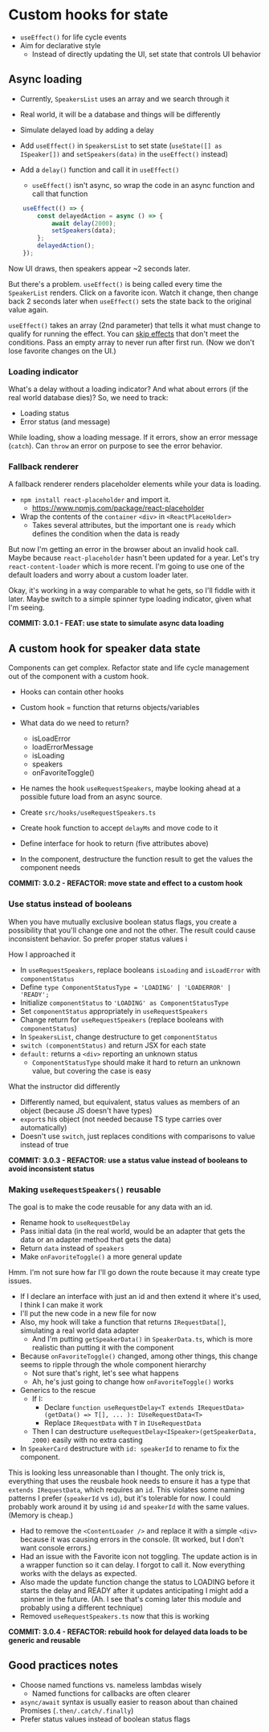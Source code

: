# Custom hooks for state

-  `useEffect()` for life cycle events
-  Aim for declarative style
   -  Instead of directly updating the UI, set state that controls UI behavior

## Async loading

-  Currently, `SpeakersList` uses an array and we search through it
-  Real world, it will be a database and things will be differently
-  Simulate delayed load by adding a delay

-  Add `useEffect()` in `SpeakersList` to set state (`useState([] as ISpeaker[])` and `setSpeakers(data)` in the `useEffect()` instead)
-  Add a `delay()` function and call it in `useEffect()`
   -  `useEffect()` isn't async, so wrap the code in an async function and call that function

```TypeScript
	useEffect(() => {
		const delayedAction = async () => {
			await delay(2000);
			setSpeakers(data);
		};
		delayedAction();
	});
```

Now UI draws, then speakers appear ~2 seconds later.

But there's a problem. `useEffect()` is being called every time the `SpeakerList` renders. Click on a favorite icon. Watch it change, then change back 2 seconds later when `useEffect()` sets the state back to the original value again.

`useEffect()` takes an array (2nd parameter) that tells it what must change to qualify for running the effect. You can [skip effects](https://reactjs.org/docs/hooks-effect.html#tip-optimizing-performance-by-skipping-effects) that don't meet the conditions. Pass an empty array to never run after first run. (Now we don't lose favorite changes on the UI.)

### Loading indicator

What's a delay without a loading indicator? And what about errors (if the real world database dies)? So, we need to track:

-  Loading status
-  Error status (and message)

While loading, show a loading message.
If it errors, show an error message (`catch`).
Can `throw` an error on purpose to see the error behavior.

### Fallback renderer

A fallback renderer renders placeholder elements while your data is loading.

-  `npm install react-placeholder` and import it.
   -  https://www.npmjs.com/package/react-placeholder
-  Wrap the contents of the `container` `<div>` in `<ReactPlaceHolder>`
   -  Takes several attributes, but the important one is `ready` which defines the condition when the data is ready

But now I'm getting an error in the browser about an invalid hook call. Maybe because `react-placeholder` hasn't been updated for a year. Let's try `react-content-loader` which is more recent. I'm going to use one of the default loaders and worry about a custom loader later.

Okay, it's working in a way comparable to what he gets, so I'll fiddle with it later. Maybe switch to a simple spinner type loading indicator, given what I'm seeing.

**COMMIT: 3.0.1 - FEAT: use state to simulate async data loading**

## A custom hook for speaker data state

Components can get complex. Refactor state and life cycle management out of the component with a custom hook.

-  Hooks can contain other hooks
-  Custom hook = function that returns objects/variables

-  What data do we need to return?
   -  isLoadError
   -  loadErrorMessage
   -  isLoading
   -  speakers
   -  onFavoriteToggle()
-  He names the hook `useRequestSpeakers`, maybe looking ahead at a possible future load from an async source.

-  Create `src/hooks/useRequestSpeakers.ts`
-  Create hook function to accept `delayMs` and move code to it
-  Define interface for hook to return (five attributes above)
-  In the component, destructure the function result to get the values the component needs

**COMMIT: 3.0.2 - REFACTOR: move state and effect to a custom hook**

### Use status instead of booleans

When you have mutually exclusive boolean status flags, you create a possibility that you'll change one and not the other. The result could cause inconsistent behavior. So prefer proper status values i

How I approached it

-  In `useRequestSpeakers`, replace booleans `isLoading` and `isLoadError` with `componentStatus`
-  Define `type ComponentStatusType = 'LOADING' | 'LOADERROR' | 'READY';`
-  Initialize `componentStatus` to `'LOADING' as ComponentStatusType`
-  Set `componentStatus` appropriately in `useRequestSpeakers`
-  Change return for `useRequestSpeakers` (replace booleans with `componentStatus`)
-  In `SpeakersList`, change destructure to get `componentStatus`
-  `switch (componentStatus)` and return JSX for each state
-  `default:` returns a `<div>` reporting an unknown status
   -  `ComponentStatusType` should make it hard to return an unknown value, but covering the case is easy

What the instructor did differently

-  Differently named, but equivalent, status values as members of an object (because JS doesn't have types)
-  `export`s his object (not needed because TS type carries over automatically)
-  Doesn't use `switch`, just replaces conditions with comparisons to value instead of true

**COMMIT: 3.0.3 - REFACTOR: use a status value instead of booleans to avoid inconsistent status**

### Making `useRequestSpeakers()` reusable

The goal is to make the code reusable for any data with an id.

-  Rename hook to `useRequestDelay`
-  Pass initial data (in the real world, would be an adapter that gets the data or an adapter method that gets the data)
-  Return `data` instead of `speakers`
-  Make `onFavoriteToggle()` a more general update

Hmm. I'm not sure how far I'll go down the route because it may create type issues.

-  If I declare an interface with just an id and then extend it where it's used, I think I can make it work
-  I'll put the new code in a new file for now
-  Also, my hook will take a function that returns `IRequestData[]`, simulating a real world data adapter
   -  And I'm putting `getSpeakerData()` in `SpeakerData.ts`, which is more realistic than putting it with the component
-  Because `onFavoriteToggle()` changed, among other things, this change seems to ripple through the whole component hierarchy
   -  Not sure that's right, let's see what happens
   -  Ah, he's just going to change how `onFavoriteToggle()` works
-  Generics to the rescue
   -  If I:
      -  Declare `function useRequestDelay<T extends IRequestData>(getData() => T[], ... ): IUseRequestData<T>`
      -  Replace `IRequestData` with `T` in `IUseRequestData`
   -  Then I can destructure `useRequestDelay<ISpeaker>(getSpeakerData, 2000)` easily with no extra casting
-  In `SpeakerCard` destructure with `id: speakerId` to rename to fix the component.

This is looking less unreasonable than I thought. The only trick is, everything that uses the reusbale hook needs to ensure it has a type that `extends IRequestData`, which requires an `id`. This violates some naming patterns I prefer (`speakerId` vs `id`), but it's tolerable for now. I could probably work around it by using `id` and `speakerId` with the same values. (Memory is cheap.)

-  Had to remove the `<ContentLoader />` and replace it with a simple `<div>` because it was causing errors in the console. (It worked, but I don't want console errors.)
-  Had an issue with the Favorite icon not toggling. The update action is in a wrapper function so it can delay. I forgot to call it. Now everything works with the delays as expected.
-  Also made the update function change the status to LOADING before it starts the delay and READY after it updates anticipating I might add a spinner in the future. (Ah. I see that's coming later this module and probably using a different technique)
-  Removed `useRequestSpeakers.ts` now that this is working

**COMMIT: 3.0.4 - REFACTOR: rebuild hook for delayed data loads to be generic and reusable**

## Good practices notes

-  Choose named functions vs. nameless lambdas wisely
   -  Named functions for callbacks are often clearer
-  `async/await` syntax is usually easier to reason about than chained Promises (`.then/.catch/.finally`)
-  Prefer status values instead of boolean status flags
